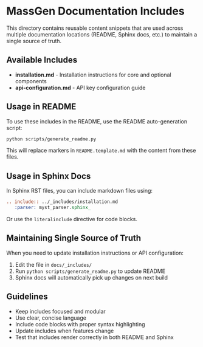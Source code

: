 # MassGen Documentation Includes

This directory contains reusable content snippets that are used across multiple documentation locations (README, Sphinx docs, etc.) to maintain a single source of truth.

## Available Includes

- **installation.md** - Installation instructions for core and optional components
- **api-configuration.md** - API key configuration guide

## Usage in README

To use these includes in the README, use the README auto-generation script:

```bash
python scripts/generate_readme.py
```

This will replace markers in `README.template.md` with the content from these files.

## Usage in Sphinx Docs

In Sphinx RST files, you can include markdown files using:

```rst
.. include:: ../_includes/installation.md
   :parser: myst_parser.sphinx_
```

Or use the `literalinclude` directive for code blocks.

## Maintaining Single Source of Truth

When you need to update installation instructions or API configuration:

1. Edit the file in `docs/_includes/`
2. Run `python scripts/generate_readme.py` to update README
3. Sphinx docs will automatically pick up changes on next build

## Guidelines

- Keep includes focused and modular
- Use clear, concise language
- Include code blocks with proper syntax highlighting
- Update includes when features change
- Test that includes render correctly in both README and Sphinx
